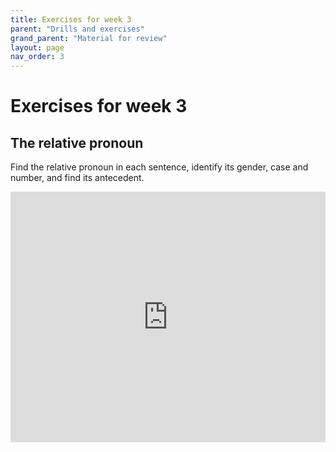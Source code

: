 ```yaml
---
title: Exercises for week 3
parent: "Drills and exercises"
grand_parent: "Material for review"
layout: page
nav_order: 3
---
```


# Exercises for week 3

## The relative pronoun

Find the relative pronoun in each sentence, identify its gender, case and number, and find its antecedent.


<iframe width="100%" height="401" frameborder="0"
  src="https://observablehq.com/embed/@neelsmith/find-the-antecedent?cells=viewof+quizdata%2Cquestion%2Cviewof+answers%2Ccheckform%2Ccss"></iframe>